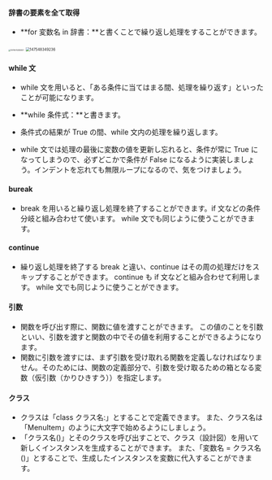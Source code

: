 #### 辞書の要素を全て取得

-   **for 変数名 in 辞書：**と書くことで繰り返し処理をすることができます。

<img src="https://d2aj9sy12tbpym.cloudfront.net/progate/shared/images/slide/python/study/2/1579574305921.png" alt="1579574305921" style="zoom: 25%;" />

<img src="https://d2aj9sy12tbpym.cloudfront.net/progate/shared/images/slide/python/study/2/147548349236.png" alt="147548349236" style="zoom: 50%;" />

#### while 文

-   while 文を用いると、「ある条件に当てはまる間、処理を繰り返す」といったことが可能になります。

-   **while 条件式：**と書きます。
-   条件式の結果が True の間、while 文内の処理を繰り返します。
-   while 文では処理の最後に変数の値を更新し忘れると、条件が常に True になってしまうので、必ずどこかで条件が False になるように実装しましょう。インデントを忘れても無限ループになるので、気をつけましょう。

#### bureak

-   break を用いると繰り返し処理を終了することができます。if 文などの条件分岐と組み合わせて使います。
    while 文でも同じように使うことができます。

#### continue

-   繰り返し処理を終了する break と違い、continue はその周の処理だけをスキップすることができます。
    continue も if 文などと組み合わせて利用します。
    while 文でも同じように使うことができます。

#### 引数

-   関数を呼び出す際に、関数に値を渡すことができます。
    この値のことを引数といい、引数を渡すと関数の中でその値を利用することができるようになります。
-   関数に引数を渡すには、まず引数を受け取れる関数を定義しなければなりません。そのためには、関数の定義部分で、引数を受け取るための箱となる変数（仮引数（かりひきすう））を指定します。

#### クラス

-   クラスは「class クラス名:」とすることで定義できます。
    また、クラス名は「MenuItem」のように大文字で始めるようにしましょう。
-   「クラス名()」とそのクラスを呼び出すことで、クラス（設計図）を用いて新しくインスタンスを生成することができます。
    また、「変数名 = クラス名()」とすることで、生成したインスタンスを変数に代入することができます。
